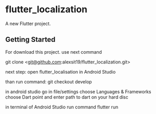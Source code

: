 # flutter_localization

A new Flutter project.

## Getting Started

For download this project. use next command

git clone <git@github.com:alexsit19/flutter_localization.git>

next step: open flutter_localisation in Android Studio

than run command: git checkout develop

in android studio go in file/settings choose Languages & Frameworks
choose Dart point and enter path to dart on your hard disc

in terminal of Android Studio run command flutter run
 
